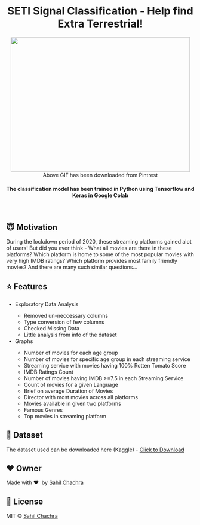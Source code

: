<h1 align="center">SETI Signal Classification - Help find Extra Terrestrial!</h1>

<div align='center'>
<img src='https://github.com/SahilChachra/SETI_Image_Classification/blob/main/sampleImages/ufo.gif' width="480" height="360"><br>
Above GIF has been downloaded from Pintrest
</div>

<div align= "center">
  <h4>The classification model has been trained in Python using Tensorflow and Keras in Google Colab</h4>
</div>

&nbsp;&nbsp;&nbsp;&nbsp;&nbsp;&nbsp;&nbsp;&nbsp;&nbsp;&nbsp;&nbsp;&nbsp;&nbsp;&nbsp;&nbsp;&nbsp;&nbsp;&nbsp;&nbsp;&nbsp;&nbsp;&nbsp;&nbsp;&nbsp;&nbsp;&nbsp;&nbsp;&nbsp;&nbsp;&nbsp;

## :innocent: Motivation
During the lockdown period of 2020, these streaming platforms gained alot of users! But did you ever think - What all movies are there in these platforms? Which platform  is home to some of the most popular movies with very high IMDB ratings? Which platform provides most family friendly movies? And there are many such similar questions...

## :star: Features
<ul>
    <li>Exploratory Data Analysis</li>
        <ul>
            <li>Removed un-neccessary columns</li>
            <li>Type conversion of few columns</li>
            <li>Checked Missing Data</li>
            <li>Little analysis from info of the dataset</li>
        </ul>
    <li>Graphs</li>
        <ul>
            <li>Number of movies for each age group</li>
            <li>Number of movies for specific age group in each streaming service</li>
            <li>Streaming service with movies having 100% Rotten Tomato Score</li>
            <li>IMDB Ratings Count</li>
            <li>Number of movies having IMDB >=7.5 in each Streaming Service</li>
            <li>Count of movies for a given Language</li>
            <li>Brief on average Duration of Movies</li>
            <li>Director with most movies across all platforms</li>
            <li>Movies available in given two platforms</li>
            <li>Famous Genres</li>
            <li>Top movies in streaming platform</li>
        </ul>
</ul>

## :file_folder: Dataset
The dataset used can be downloaded here (Kaggle) - [Click to Download](https://www.kaggle.com/tentotheminus9/seti-data/home)

## :heart: Owner
Made with :heart:&nbsp;  by [Sahil Chachra](https://github.com/SahilChachra)

## :eyes: License
MIT © [Sahil Chachra]()
